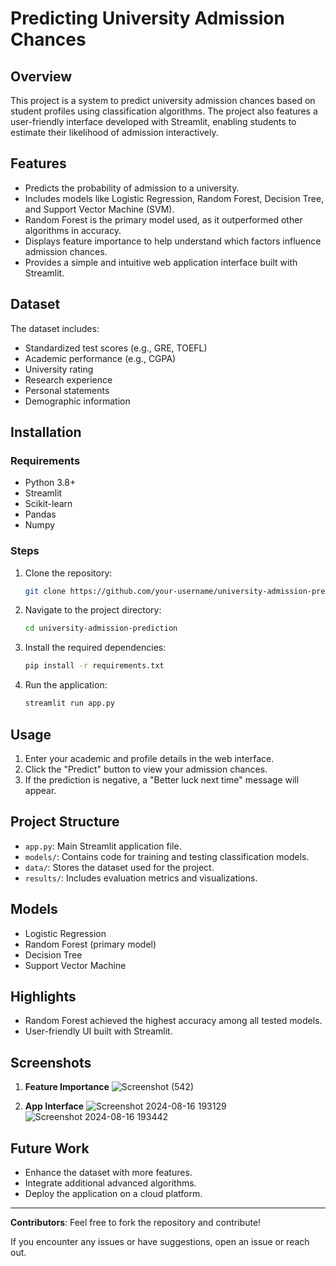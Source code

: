 # Predicting University Admission Chances

## Overview
This project is a system to predict university admission chances based on student profiles using classification algorithms. The project also features a user-friendly interface developed with Streamlit, enabling students to estimate their likelihood of admission interactively.

## Features
- Predicts the probability of admission to a university.
- Includes models like Logistic Regression, Random Forest, Decision Tree, and Support Vector Machine (SVM).
- Random Forest is the primary model used, as it outperformed other algorithms in accuracy.
- Displays feature importance to help understand which factors influence admission chances.
- Provides a simple and intuitive web application interface built with Streamlit.

## Dataset
The dataset includes:
- Standardized test scores (e.g., GRE, TOEFL)
- Academic performance (e.g., CGPA)
- University rating
- Research experience
- Personal statements
- Demographic information

## Installation
### Requirements
- Python 3.8+
- Streamlit
- Scikit-learn
- Pandas
- Numpy

### Steps
1. Clone the repository:
    ```bash
    git clone https://github.com/your-username/university-admission-prediction.git
    ```
2. Navigate to the project directory:
    ```bash
    cd university-admission-prediction
    ```
3. Install the required dependencies:
    ```bash
    pip install -r requirements.txt
    ```
4. Run the application:
    ```bash
    streamlit run app.py
    ```

## Usage
1. Enter your academic and profile details in the web interface.
2. Click the "Predict" button to view your admission chances.
3. If the prediction is negative, a "Better luck next time" message will appear.

## Project Structure
- `app.py`: Main Streamlit application file.
- `models/`: Contains code for training and testing classification models.
- `data/`: Stores the dataset used for the project.
- `results/`: Includes evaluation metrics and visualizations.

## Models
- Logistic Regression
- Random Forest (primary model)
- Decision Tree
- Support Vector Machine

## Highlights
- Random Forest achieved the highest accuracy among all tested models.
- User-friendly UI built with Streamlit.

## Screenshots
1. **Feature Importance**
   ![Screenshot (542)](https://github.com/user-attachments/assets/0052a5f3-4189-4f72-80a2-836ac309a12f)

2. **App Interface**
   ![Screenshot 2024-08-16 193129](https://github.com/user-attachments/assets/68af1a97-5fc2-4d95-9103-790f6abcc47c)
   ![Screenshot 2024-08-16 193442](https://github.com/user-attachments/assets/c59135c0-4944-44c6-9d80-44eef31847d5)


## Future Work
- Enhance the dataset with more features.
- Integrate additional advanced algorithms.
- Deploy the application on a cloud platform.

---

**Contributors**: Feel free to fork the repository and contribute!

If you encounter any issues or have suggestions, open an issue or reach out.
